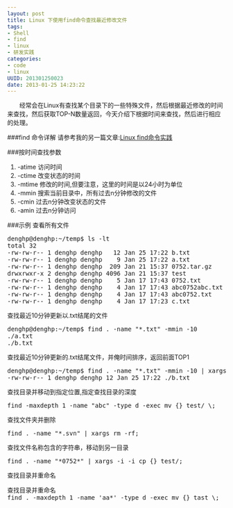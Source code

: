 ```yaml
---
layout: post
title: Linux 下使用find命令查找最近修改文件
tags: 
- Shell
- find
- linux
- 研发实践
categories:
- code
- linux 
UUID: 201301250023
date: 2013-01-25 14:23:22
---
```


  　　经常会在Linux有查找某个目录下的一些特殊文件，然后根据最近修改的时间来查找，然后获取TOP-N数量返回，今天介绍下根据时间来查找，然后进行相应的处理。

###find 命令详解
请参考我的另一篇文章:<a href="{{site.url}}/2012/11/22/linux-find-practice/" alt="Linux find命令实践" target="_bank">Linux find命令实践</a>

###按时间查找参数
<ol>
<li>-atime 访问时间</li>
<li>-ctime 改变状态的时间</li>
<li>-mtime 修改的时间,但要注意，这里的时间是以24小时为单位</li>
<li>-mmin  搜索当前目录中，所有过去n分钟修改的文件</li>
<li>-cmin  过去n分钟改变状态的文件</li>
<li>-amin  过去n分钟访问</li>
</ol>

###示例
查看所有文件
<pre id="bash">
denghp@denghp:~/temp$ ls -lt 
total 32
-rw-rw-r-- 1 denghp denghp   12 Jan 25 17:22 b.txt
-rw-rw-r-- 1 denghp denghp    9 Jan 25 17:22 a.txt
-rw-rw-r-- 1 denghp denghp  209 Jan 21 15:37 0752.tar.gz
drwxrwxr-x 2 denghp denghp 4096 Jan 21 15:37 test
-rw-rw-r-- 1 denghp denghp    5 Jan 17 17:43 0752.txt
-rw-rw-r-- 1 denghp denghp    4 Jan 17 17:43 abc0752abc.txt
-rw-rw-r-- 1 denghp denghp    4 Jan 17 17:43 abc0752.txt
-rw-rw-r-- 1 denghp denghp    4 Jan 17 17:23 c.txt
</pre>

查找最近10分钟更新以.txt结尾的文件
<pre id="bash">
denghp@denghp:~/temp$ find . -name "*.txt" -mmin -10
./a.txt
./b.txt
</pre>

查找最近10分钟更新的.txt结尾文件，并俺时间排序，返回前面TOP1
<pre id="bash">
denghp@denghp:~/temp$ find . -name "*.txt" -mmin -10 | xargs ls -lta | head -n1
-rw-rw-r-- 1 denghp denghp 12 Jan 25 17:22 ./b.txt
</pre>

查找目录并移动到指定位置,指定查找目录的深度
<pre id="bash">
find -maxdepth 1 -name "abc" -type d -exec mv {} test/ \;
</pre>

查找文件夹并删除
<pre id="bash">
find . -name "*.svn" | xargs rm -rf;
</pre>

查找文件名称包含的字符串，移动到另一目录
<pre id="bash">
find . -name "*0752*" | xargs -i -i cp {} test/;
</pre>

查找目录并重命名
<pre id="bash">
查找目录并重命名
find . -maxdepth 1 -name 'aa*' -type d -exec mv {} tast \;
</pre>
